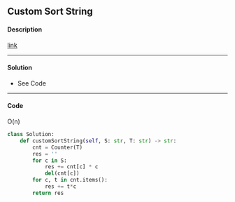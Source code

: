 ## Custom Sort String

#### Description

[link](https://leetcode.com/problems/custom-sort-string/)

---

#### Solution

- See Code

---

#### Code

O(n)

```python
class Solution:
    def customSortString(self, S: str, T: str) -> str:
        cnt = Counter(T)
        res = ''
        for c in S:
            res += cnt[c] * c
            del(cnt[c])
        for c, t in cnt.items():
            res += t*c
        return res
```